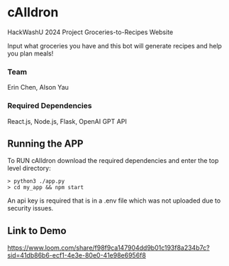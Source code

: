 # cAIldron
HackWashU 2024 Project Groceries-to-Recipes Website
<p>
Input what groceries you have and this bot will generate recipes and help you plan meals!
</p>

### Team
Erin Chen, Alson Yau

### Required Dependencies
React.js, Node.js, Flask, OpenAI GPT API

## Running the APP
To RUN cAIldron download the required dependencies and enter the top level directory:
```
> python3 ./app.py
> cd my_app && npm start
```
<p>
  An api key is required that is in a .env file which was not uploaded due to security issues.
</p>

## Link to Demo
https://www.loom.com/share/f98f9ca147904dd9b01c193f8a234b7c?sid=41db86b6-ecf1-4e3e-80e0-41e98e6956f8
